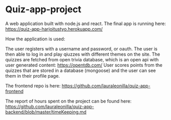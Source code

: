 # Quiz-app-project

A web application built with node.js and react. The final app is running here: https://quiz-app-harjoitustyo.herokuapp.com/

How the application is used:

The user registers with a username and password, or oauth. The user is then able to log in and play qiuzzes with different themes on the site. The quizzes are fetched from open trivia database, which is an open api with user generated content: https://opentdb.com/ User scores points from the quizzes that are stored in a database (mongoose) and the user can see them in their profile page.

The frontend repo is here: https://github.com/lauraleonilla/quiz-app-frontend

The report of hours spent on the project can be found here: https://github.com/lauraleonilla/quiz-app-backend/blob/master/timeKeeping.md
